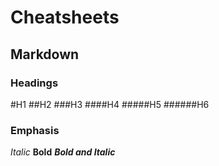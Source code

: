 # Cheatsheets

## Markdown

### Headings

#H1
##H2
###H3
####H4
#####H5
######H6

### Emphasis

*Italic*
**Bold**
***Bold and Italic***

